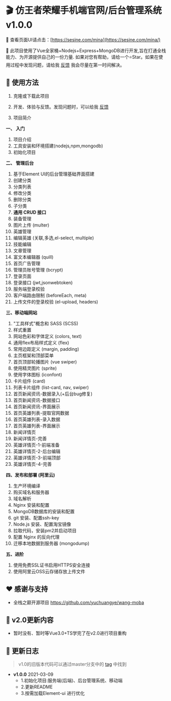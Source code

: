 # 🎬 仿王者荣耀手机端官网/后台管理系统 v1.0.0

🎉 查看页面UI请点击：[https://sesine.com/mina](https://sesine.com/mina/) 

🌠 此项目使用了Vue全家桶+Nodejs+Express+MongoDB进行开发,旨在打通全栈能力、为开源提供自己的一份力量. 如果对您有帮助，请给一个⭐️Star。如果在使用过程中发现问题，请给我 [反馈](https://github.com/Givenchy-Coisini/Givenchy-fyj-wzry/issues) 我会尽量在第一时间解决。

## 🔌 使用方法

1. 克隆或下载此项目

2. 开发、体验与反馈。发现问题时，可以给我 [反馈](https://github.com/Givenchy-Coisini/Givenchy-fyj-wzry/issues)

3. 项目简介

**一、 入门**

1. 项目介绍
2. 工具安装和环境搭建(nodejs,npm,mongodb)
3. 初始化项目

**二、 管理后台**

1. 基于Element UI的后台管理基础界面搭建
2. 创建分类
3. 分类列表
4. 修改分类
5. 删除分类
6. 子分类
7. **通用 CRUD 接口**
8. 装备管理
9. 图片上传 (multer)
10. 英雄管理
11. 编辑英雄 (关联,多选,el-select, multiple)
12. 技能编辑
13. 文章管理
14. 富文本编辑器 (quill)
15. 首页广告管理
16. 管理员账号管理 (bcrypt)
17. 登录页面
18. 登录接口 (jwt,jsonwebtoken)
19. 服务端登录校验
20. 客户端路由限制 (beforeEach, meta)
21. 上传文件的登录校验 (el-upload, headers)

**三、移动端网站**

1. "工具样式"概念和 SASS (SCSS)
2. 样式重置
3. 网站色彩和字体定义 (colors, text)
4. 通用flex布局样式定义 (flex)
5. 常用边距定义 (margin, padding)
6. 主页框架和顶部菜单
7. 首页顶部轮播图片 (vue swiper)
8. 使用精灵图片 (sprite)
9. 使用字体图标 (iconfont)
10. 卡片组件 (card)
11. 列表卡片组件 (list-card, nav, swiper)
12. 首页新闻资讯-数据录入(+后台bug修复)
13. 首页新闻资讯-数据接口
14. 首页新闻资讯-界面展示
15. 首页英雄列表-提取官网数据
16. 首页英雄列表-录入数据
17. 首页英雄列表-界面展示
18. 新闻详情页
19. 新闻详情页-完善
20. 英雄详情页-1-前端准备
21. 英雄详情页-2-后台编辑
22. 英雄详情页-3-前端顶部
23. 英雄详情页-4-完善

**四、发布和部署 (阿里云)**

1. 生产环境编译
2. 购买域名和服务器
3. 域名解析
4. Nginx 安装和配置
5. MongoDB数据库的安装和配置
6. git 安装、配置ssh-key
7. Node.js 安装、配置淘宝镜像
8. 拉取代码，安装pm2并启动项目
9. 配置 Nginx 的反向代理
10. 迁移本地数据到服务器 (mongodump)

**五、进阶**

1. 使用免费SSL证书启用HTTPS安全连接
2. 使用阿里云OSS云存储存放上传文件
## ❤️ 感谢与支持
- 全栈之巅开源项目 https://github.com/yuchuangye/wang-moba

## 🚀 v2.0更新内容

- 暂时没有、暂时等Vue3.0+TS学完了在v2.0进行项目重构

## 📅 更新日志

> v1.0的旧版本代码可以通过master分支中的 [tag]() 中找到

- **v1.0.0** 2021-03-09
    + 1.初始化项目:服务端(后端)、后台管理系统、移动端
    + 2.更新README
    + 3.按需加载Element-ui 进行优化